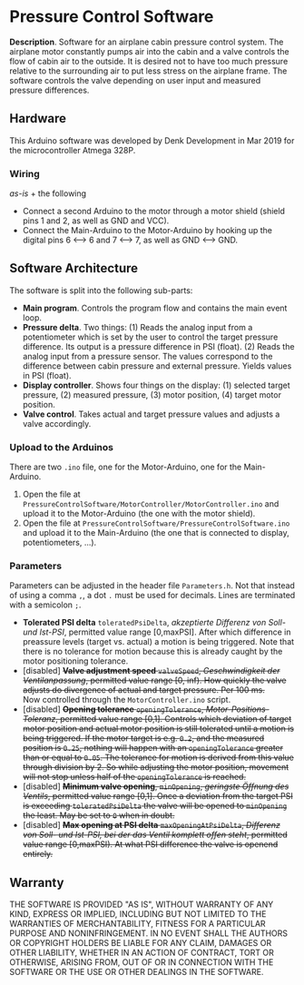 # Pressure Control Software

**Description**. Software for an airplane cabin pressure control system. The airplane motor constantly pumps air into the cabin and a valve controls the flow of cabin air to the outside. It is desired not to have too much pressure relative to the surrounding air to put less stress on the airplane frame. The software controls the valve depending on user input and measured pressure differences.

## Hardware

This Arduino software was developed by Denk Development in Mar 2019 for the microcontroller Atmega 328P.

### Wiring

_as-is_ + the following
* Connect a second Arduino to the motor through a motor shield (shield pins 1 and 2, as well as GND and VCC).
* Connect the Main-Arduino to the Motor-Arduino by hooking up the digital pins 6 <--> 6 and 7 <--> 7, as well as GND <--> GND.

## Software Architecture

The software is split into the following sub-parts:

* **Main program**. Controls the program flow and contains the main event loop.
* **Pressure delta**. Two things: (1) Reads the analog input from a potentiometer which is set by the user to control the target pressure difference. Its output is a pressure difference in PSI (float). (2) Reads the analog input from a pressure sensor. The values correspond to the difference between cabin pressure and external pressure. Yields values in PSI (float).
* **Display controller**. Shows four things on the display: (1) selected target pressure, (2) measured pressure, (3) motor position, (4) target motor position.
* **Valve control**. Takes actual and target pressure values and adjusts a valve accordingly.

### Upload to the Arduinos

There are two `.ino` file, one for the Motor-Arduino, one for the Main-Arduino.

1. Open the file at `PressureControlSoftware/MotorController/MotorController.ino` and upload it to the Motor-Arduino (the one with the motor shield).
2. Open the file at `PressureControlSoftware/PressureControlSoftware.ino` and upload it to the Main-Arduino (the one that is connected to display, potentiometers, ...).

### Parameters

Parameters can be adjusted in the header file `Parameters.h`. Not that instead of using a comma `,`, a dot `.` must be used for decimals. Lines are terminated with a semicolon `;`. 

* **Tolerated PSI delta** `toleratedPsiDelta`, _akzeptierte Differenz von Soll- und Ist-PSI_, permitted value range [0,maxPSI]. After which difference in preassure levels (target vs. actual) a motion is being triggered. Note that there is no tolerance for motion because this is already caught by the motor positioning tolerance.
* [disabled] ~~**Valve adjustment speed** `valveSpeed`, _Geschwindigkeit der Ventilanpassung_, permitted value range [0, inf). How quickly the valve adjusts do divergence of actual and target pressure. Per 100 ms.~~  
  Now controlled through the `MotorController.ino` script.
* [disabled] ~~**Opening tolerance** `openingTolerance`, _Motor-Positions-Toleranz_, permitted value range [0,1]. Controls which deviation of target motor position and actual motor position is still tolerated until a motion is being triggered. If the motor target is e.g. `0.2`, and the measured position is `0.25`, nothing will happen with an `openingTolerance` greater than or equal to `0.05`. The tolerance for motion is derived from this value through division by 2. So while adjusting the motor position, movement will not stop unless half of the `openingTolerance` is reached.~~
* [disabled] ~~**Minimum valve opening**, `minOpening`, _geringste Öffnung des Ventils_, permitted value range [0,1]. Once a deviation from the target PSI is exceeding `toleratedPsiDelta` the valve will be opened to `minOpening` the least. May be set to `0` when in doubt.~~
* [disabled] ~~**Max opening at PSI delta** `maxOpeningAtPsiDelta`, _Differenz von Soll- und Ist-PSI, bei der das Ventil komplett offen steht_, permitted value range [0,maxPSI). At what PSI difference the valve is openend entirely.~~

## Warranty

THE SOFTWARE IS PROVIDED "AS IS", WITHOUT WARRANTY OF ANY KIND, EXPRESS OR IMPLIED, INCLUDING BUT NOT LIMITED TO THE WARRANTIES OF MERCHANTABILITY, FITNESS FOR A PARTICULAR PURPOSE AND NONINFRINGEMENT. IN NO EVENT SHALL THE AUTHORS OR COPYRIGHT HOLDERS BE LIABLE FOR ANY CLAIM, DAMAGES OR OTHER LIABILITY, WHETHER IN AN ACTION OF CONTRACT, TORT OR OTHERWISE, ARISING FROM, OUT OF OR IN CONNECTION WITH THE SOFTWARE OR THE USE OR OTHER DEALINGS IN THE SOFTWARE.
